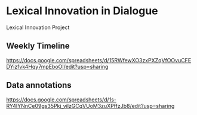 # Lexical Innovation in Dialogue
Lexical Innovation Project

## Weekly Timeline
https://docs.google.com/spreadsheets/d/15RWfewXO3zxPXZqVfOOvuCFEDYizfvk4Hqy7mpEboOI/edit?usp=sharing

## Data annotations
https://docs.google.com/spreadsheets/d/1s-RY4IYNnCe09gs35Pkj_vilzGCqVUoM3zuXPffzJb8/edit?usp=sharing
